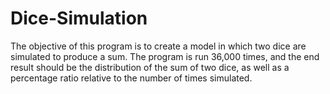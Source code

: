# Dice-Simulation

The objective of this program is to create a model in which two dice are simulated to produce a sum. The program is run 36,000 times, and the end result should be the distribution 
of the sum of two dice, as well as a percentage ratio relative to the number of times simulated.
